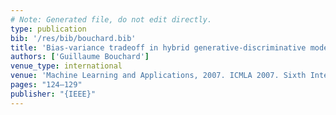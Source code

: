 ```yaml
---
# Note: Generated file, do not edit directly.
type: publication
bib: '/res/bib/bouchard.bib'
title: 'Bias-variance tradeoff in hybrid generative-discriminative models'
authors: ['Guillaume Bouchard']
venue_type: international
venue: 'Machine Learning and Applications, 2007. ICMLA 2007. Sixth International Conference on'
pages: "124–129"
publisher: "{IEEE}"
---
```


